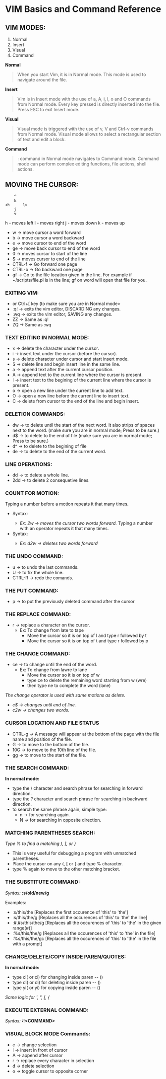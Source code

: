 VIM Basics and Command Reference
===

## VIM MODES:
1. Normal
2. Insert
3. Visual
4. Command

**Normal**
>When you start Vim, it is in Normal mode.
This mode is used to navigate around the file.

**Insert**
>Vim is in Insert mode with the use of a, A, i, I, o and O commands from Normal mode. 
Every key pressed is directly inserted into the file.
Press ESC to exit Insert mode.

**Visual**
>Visual mode is triggered with the use of v, V and Ctrl-v commands from Normal mode.
Visual mode allows to select a rectangular section of text and edit a block.

**Command**
>: command in Normal mode navigates to Command mode. 
Command mode can perform complex editing functions, file actions, shell actions.


## MOVING THE CURSOR:

		^
		k
	<h		l>
		j
		v


h - moves left
l - moves right
j - moves down
k - moves up

* w      -> move cursor a word forward
* b      -> move cursor a word backward
* e      -> move cursor to end of the word
* ge     -> move back cursor to end of the word
* 0      -> moves cursor to start of the line
* $      -> moves cursor to end of the line
* CTRL-f -> Go forward one page
* CTRL-b -> Go backward one page
* gf     -> Go to the file location given in the line.
         For example if ~/scripts/file.pl is in the line; gf on word will open
	      that file for you.


### EXITING VIM:
* <ESC> or Ctrl+[ key (to make sure you are in Normal mode>
* :q! -> exits the vim editor, DISCARDING any changes.
* :wq -> exits the vim editor, SAVING any changes.
* ZZ  -> Same as :q!
* ZQ  -> Same as :wq


### TEXT EDITING IN NORMAL MODE:
* x -> delete the character under the cursor.
* i -> insert text under the cursor (before the cursor).
* s -> delete character under cursor and start insert mode.
* S -> delete line and begin insert line in the same line.
* a -> append text after the current cursor position.
* A -> append text to the current line where the cursor is present.
* I -> insert text to the begining of the current line where the cursor is present.
* o -> open a new line under the current line to add text.
* O -> open a new line before the current line to insert text.
* C -> delete from cursor to the end of the line and begin insert.


### DELETION COMMANDS:
* dw -> to delete until the start of the next word. It also strips of spaces next to
     the word. (make sure you are in normal mode; Press <ESC> to be sure.)
* d$ -> to delete to the end of file (make sure you are in normal mode; Press <ESC> to be sure.)
* d^ -> to delete to the begining of file
* de -> to delete to the end of the current word.


### LINE OPERATIONS:
* dd  -> to delete a whole line.
* 2dd -> to delete 2 consequetive lines.


### COUNT FOR MOTION:
Typing a number before a motion repeats it that many times.
* Syntax: <NUMBER> <MOTION>
  - *Ex: 2w -> moves the cursor two words forward.*
Typing a number with an operator repeats it that many times.
* Syntax: <OPERATOR> <NUMBER> <MOTION> 
  - *Ex: d2w -> deletes two words forward*


### THE UNDO COMMAND:
* u 		-> to undo the last commands.
* U 		-> to fix the whole line.
* CTRL-R 	-> redo the comands.


### THE PUT COMMAND:
* p -> to put the previously deleted command after the cursor


### THE REPLACE COMMAND:
* r -> replace a character on the cursor.
  * Ex: To change from late to tape
      * Move the cursor so it is on top of l and type r followed by t
      * Move the cursor so it is on top of t and type r followed by p


### THE CHANGE COMMAND:
* ce -> to change until the end of the word.
  * Ex: To change from lawre to lane
      * Move the cursor so it is on top of w
      * type ce to delete the remaining word starting from w (wre)
      * then type ne to complete the word (lane)

*The change operator is used with same motions as delete.*
- *c$  -> changes until end of line.*
- *c2w -> changes two words.*


### CURSOR LOCATION AND FILE STATUS
* CTRL-g -> A message will appear at the bottom of the page with the file name
            and position of the file.
* G      -> to move to the bottom of the file.
* 10G    -> to move to the 10th line of the file.
* gg     -> to move to the start of the file.


### THE SEARCH COMMAND:
**In normal mode:**
- type the / character and search phrase for searching in forward direction.
- type the ? character and search phrase for searching in backward direction.
- to search the same phrase again, simple type:
    - n -> for searching again.
    - N -> for searching in opposite direction.


### MATCHING PARENTHESES SEARCH:
*Type % to find a matching ), ], or }*
* This is very useful for debugging a program with unmatched parentheses.
* Place the cursor on any (, [ or { and type % character.
* type % again to move to the other matching bracket.


### THE SUBSTITUTE COMMAND:
*Syntax:* **:s/old/new/g**

Examples:
- :s/this/the       [Replaces the first occurence of 'this' to 'the'] 
- :s/this/the/g     [Replaces all the occurences of 'this' to 'the' the line]
- :#,#s/this/the/g  [Replaces all the occurences of 'this' to 'the' in the given range(#)]
- :%s/this/the/g    [Replaces all the occurences of 'this' to 'the' in the file]
- :%s/this/the/gc   [Replaces all the occurences of 'this' to 'the' in the file with a prompt]


### CHANGE/DELETE/COPY INSIDE PAREN/QUOTES:
**In normal mode:**
- type ci( or ci) for changing inside paren -- ()
- type di( or di) for deleting inside paren -- ()
- type yi( or yi) for copying inside paren -- ()

*Same logic for ', ", [, {*


### EXECUTE EXTERNAL COMMAND:
*Syntax:* **:!\<COMMAND\>**


### VISUAL BLOCK MODE Commands:
* c -> change selection
* I -> insert in front of cursor
* A -> append after cursor
* r -> replace every character in selection
* d -> delete selection
* o -> toggle cursor to opposite corner

